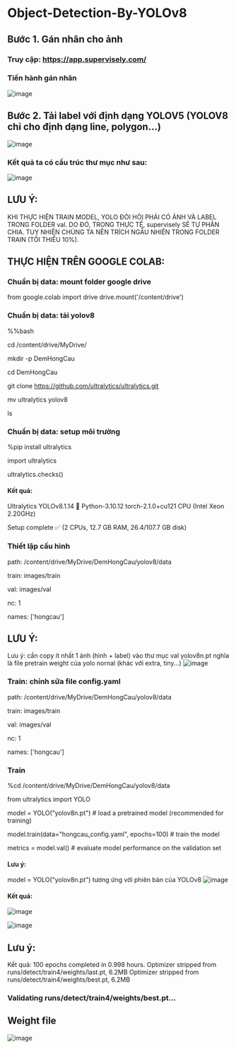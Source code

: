 # Object-Detection-By-YOLOv8
## Bước 1. Gán nhãn cho ảnh
### Truy cập: https://app.supervisely.com/
### Tiến hành gán nhãn
![image](https://github.com/thinhdoanvu/Object-Detection/assets/22977443/5f3a2b6c-61d3-41e7-a3fa-ce7215a3821d)

## Bước 2. Tải label với định dạng YOLOV5 (YOLOV8 chỉ cho định dạng line, polygon...)
![image](https://github.com/thinhdoanvu/Object-Detection/assets/22977443/d67aec3e-f678-4a7c-97c2-b3abbc79903b)

### Kết quả ta có cấu trúc thư mục như sau:
![image](https://github.com/thinhdoanvu/Object-Detection/assets/22977443/5641ba4b-a8db-4e51-b367-0e24b28cc91b)

## LƯU Ý: 
KHI THỰC HIỆN TRAIN MODEL, YOLO ĐÒI HỎI PHẢI CÓ ẢNH VÀ LABEL TRONG FOLDER val. DO ĐÓ, TRONG THỰC TẾ, supervisely SẼ TỰ PHÂN CHIA. TUY NHIÊN CHÚNG TA NÊN TRÍCH NGẪU NHIÊN TRONG FOLDER TRAIN (TỐI THIỂU 10%).

## THỰC HIỆN TRÊN GOOGLE COLAB:
### Chuẩn bị data: mount folder google drive
from google.colab import drive
drive.mount('/content/drive')

### Chuẩn bị data: tải yolov8
%%bash

cd /content/drive/MyDrive/

mkdir -p DemHongCau

cd DemHongCau

git clone https://github.com/ultralytics/ultralytics.git

mv ultralytics yolov8

ls

### Chuẩn bị data: setup môi trường
%pip install ultralytics

import ultralytics

ultralytics.checks()

#### Kết quả: 
Ultralytics YOLOv8.1.14 🚀 Python-3.10.12 torch-2.1.0+cu121 CPU (Intel Xeon 2.20GHz)

Setup complete ✅ (2 CPUs, 12.7 GB RAM, 26.4/107.7 GB disk)

### Thiết lập cấu hình
path: /content/drive/MyDrive/DemHongCau/yolov8/data

train: images/train

val: images/val

nc: 1

names: ['hongcau']

## LƯU Ý:
Lưu ý: cần copy ít nhất 1 ảnh (hình + label) vào thư mục val yolov8n.pt nghĩa là file pretrain weight của yolo nornal (khác với extra, tiny...)
![image](https://github.com/thinhdoanvu/Object-Detection/assets/22977443/3e9a2e36-9130-494f-a83f-43599065895a)

### Train: chỉnh sửa file config.yaml
path: /content/drive/MyDrive/DemHongCau/yolov8/data

train: images/train

val: images/val

nc: 1

names: ['hongcau']

### Train
%cd /content/drive/MyDrive/DemHongCau/yolov8/data

from ultralytics import YOLO

model = YOLO("yolov8n.pt")  # load a pretrained model (recommended for training)

model.train(data="hongcau_config.yaml", epochs=100)  # train the model

metrics = model.val()  # evaluate model performance on the validation set

#### Lưu ý:
model = YOLO("yolov8n.pt") tương ứng với phiên bản của YOLOv8
![image](https://github.com/thinhdoanvu/Object-Detection/assets/22977443/423a2a02-add7-4383-9079-0df072546368)


#### Kết quả:
![image](https://github.com/thinhdoanvu/Object-Detection/assets/22977443/82cb22a2-908c-4506-b2c7-14d94867aac7)

![image](https://github.com/thinhdoanvu/Object-Detection/assets/22977443/d505478b-e288-443c-963f-4311a8a5734c)

## Lưu ý: 
Kết quả:
100 epochs completed in 0.998 hours.
Optimizer stripped from runs/detect/train4/weights/last.pt, 6.2MB
Optimizer stripped from runs/detect/train4/weights/best.pt, 6.2MB

### Validating runs/detect/train4/weights/best.pt...

## Weight file
![image](https://github.com/thinhdoanvu/Object-Detection/assets/22977443/55aa3a8f-2282-4719-812f-cddaa4fc5d80)

